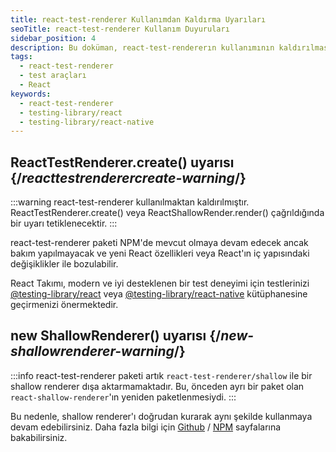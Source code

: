```yaml
---
title: react-test-renderer Kullanımdan Kaldırma Uyarıları
seoTitle: react-test-renderer Kullanım Duyuruları
sidebar_position: 4
description: Bu doküman, react-test-rendererın kullanımının kaldırılması hakkında önemli uyarılar ve alternatif test kütüphanelerine geçiş önerileri sunmaktadır.
tags: 
  - react-test-renderer
  - test araçları
  - React
keywords: 
  - react-test-renderer
  - testing-library/react
  - testing-library/react-native
---
```

## ReactTestRenderer.create() uyarısı {/*reacttestrenderercreate-warning*/}

:::warning
react-test-renderer kullanılmaktan kaldırılmıştır. ReactTestRenderer.create() veya ReactShallowRender.render() çağrıldığında bir uyarı tetiklenecektir. 
:::

react-test-renderer paketi NPM'de mevcut olmaya devam edecek ancak bakım yapılmayacak ve yeni React özellikleri veya React'ın iç yapısındaki değişiklikler ile bozulabilir.

React Takımı, modern ve iyi desteklenen bir test deneyimi için testlerinizi [@testing-library/react](https://testing-library.com/docs/react-testing-library/intro/) veya [@testing-library/react-native](https://callstack.github.io/react-native-testing-library/docs/start/intro) kütüphanesine geçirmenizi önermektedir.

## new ShallowRenderer() uyarısı {/*new-shallowrenderer-warning*/}

:::info
react-test-renderer paketi artık `react-test-renderer/shallow` ile bir shallow renderer dışa aktarmamaktadır. Bu, önceden ayrı bir paket olan `react-shallow-renderer`'ın yeniden paketlenmesiydi. 
:::

Bu nedenle, shallow renderer'ı doğrudan kurarak aynı şekilde kullanmaya devam edebilirsiniz. Daha fazla bilgi için [Github](https://github.com/enzymejs/react-shallow-renderer) / [NPM](https://www.npmjs.com/package/react-shallow-renderer) sayfalarına bakabilirsiniz.